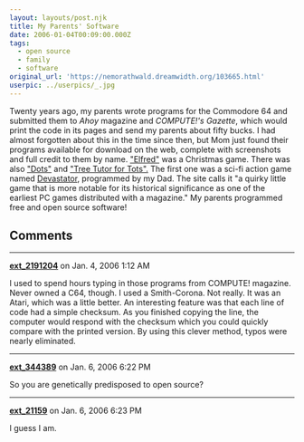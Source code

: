 ```yaml
---
layout: layouts/post.njk
title: My Parents' Software
date: 2006-01-04T00:09:00.000Z
tags:
  - open source
  - family
  - software
original_url: 'https://nemorathwald.dreamwidth.org/103665.html'
userpic: ../userpics/_.jpg
---
```

Twenty years ago, my parents wrote programs for the Commodore 64 and submitted them to _Ahoy_ magazine and _COMPUTE!'s Gazette_, which would print the code in its pages and send my parents about fifty bucks. I had almost forgotten about this in the time since then, but Mom just found their programs available for download on the web, complete with screenshots and full credit to them by name. ["Elfred"](http://gamebase64.com/game.php?id=10563&d=18) was a Christmas game. There was also ["Dots"](http://gamebase64.com/game.php?id=1644&d=18) and ["Tree Tutor for Tots".](http://gamebase64.com/game.php?id=10705&d=18) The first one was a sci-fi action game named [Devastator](http://free-game-downloads.mosw.com/abandonware/pc/arcade_action/games_da_dn/devastator.html), programmed by my Dad. The site calls it "a quirky little game that is more notable for its historical significance as one of the earliest PC games distributed with a magazine." My parents programmed free and open source software!

## Comments

---

**[ext_2191204](https://www.dreamwidth.org/users/ext_2191204)** on Jan. 4, 2006 1:12 AM

I used to spend hours typing in those programs from COMPUTE! magazine. Never owned a C64, though. I used a Smith-Corona. Not really. It was an Atari, which was a little better. An interesting feature was that each line of code had a simple checksum. As you finished copying the line, the computer would respond with the checksum which you could quickly compare with the printed version. By using this clever method, typos were nearly eliminated.

---

**[ext_344389](https://www.dreamwidth.org/users/ext_344389)** on Jan. 6, 2006 6:22 PM

So you are genetically predisposed to open source?

---

**[ext_21159](https://www.dreamwidth.org/users/ext_21159)** on Jan. 6, 2006 6:23 PM

I guess I am.
